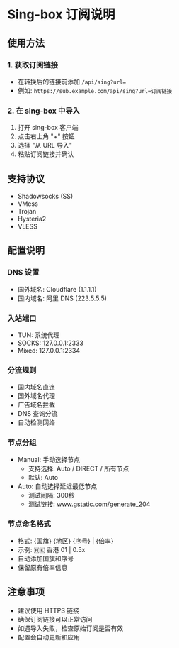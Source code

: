 # Sing-box 订阅说明

## 使用方法

### 1. 获取订阅链接
- 在转换后的链接前添加 `/api/sing?url=`
- 例如: `https://sub.example.com/api/sing?url=订阅链接`

### 2. 在 sing-box 中导入
1. 打开 sing-box 客户端
2. 点击右上角 "+" 按钮
3. 选择 "从 URL 导入"
4. 粘贴订阅链接并确认

## 支持协议
- Shadowsocks (SS)
- VMess
- Trojan
- Hysteria2
- VLESS

## 配置说明

### DNS 设置
- 国外域名: Cloudflare (1.1.1.1)
- 国内域名: 阿里 DNS (223.5.5.5)

### 入站端口
- TUN: 系统代理
- SOCKS: 127.0.0.1:2333
- Mixed: 127.0.0.1:2334

### 分流规则
- 国内域名直连
- 国外域名代理
- 广告域名拦截
- DNS 查询分流
- 自动检测网络

### 节点分组
- Manual: 手动选择节点
  - 支持选择: Auto / DIRECT / 所有节点
  - 默认: Auto
- Auto: 自动选择延迟最低节点
  - 测试间隔: 300秒
  - 测试链接: www.gstatic.com/generate_204

### 节点命名格式
- 格式: {国旗} {地区} {序号} | {倍率}
- 示例: 🇭🇰 香港 01 | 0.5x
- 自动添加国旗和序号
- 保留原有倍率信息

## 注意事项
- 建议使用 HTTPS 链接
- 确保订阅链接可以正常访问
- 如遇导入失败，检查原始订阅是否有效
- 配置会自动更新和应用 
